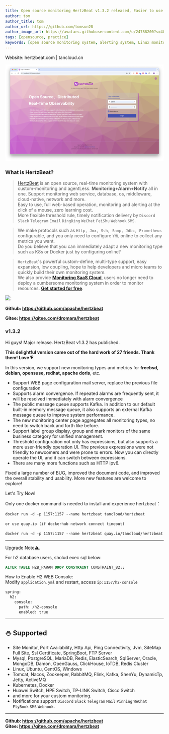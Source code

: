 ```yaml
---
title: Open source monitoring HertzBeat v1.3.2 released, Easier to use 
author: tom  
author_title: tom   
author_url: https://github.com/tomsun28  
author_image_url: https://avatars.githubusercontent.com/u/24788200?s=400&v=4  
tags: [opensource, practice]
keywords: [open source monitoring system, alerting system, Linux monitoring]
---
```


Website: hertzbeat.com | tancloud.cn


![hertzBeat](/img/home/0.png)


### What is HertzBeat?

> [HertzBeat](https://github.com/apache/hertzbeat) is an open source, real-time monitoring system with custom-monitoring and agentLess.
> **Monitoring+Alarm+Notify** all in one. Support monitoring web service, database, os, middleware, cloud-native, network and more.      
> Easy to use, full web-based operation, monitoring and alerting at the click of a mouse, zero learning cost.     
> More flexible threshold rule, timely notification delivery by `Discord` `Slack` `Telegram` `Email` `DingDing` `WeChat` `FeiShu` `Webhook` `SMS`.

> We make protocols such as `Http, Jmx, Ssh, Snmp, Jdbc, Prometheus` configurable, and you only need to configure `YML` online to collect any metrics you want.     
> Do you believe that you can immediately adapt a new monitoring type such as K8s or Docker just by configuring online?

> `HertzBeat`'s powerful custom-define, multi-type support, easy expansion, low coupling, hope to help developers and micro teams to quickly build their own monitoring system.     
> We also provide **[Monitoring SaaS Cloud](https://console.tancloud.cn)**, users no longer need to deploy a cumbersome monitoring system in order to monitor resources. **[Get started for free](https://console.tancloud.cn)**.

![](https://p3-juejin.byteimg.com/tos-cn-i-k3u1fbpfcp/4236e748f5ac4352b7cf4bb65ccf97aa~tplv-k3u1fbpfcp-zoom-1.image)


**Github: https://github.com/apache/hertzbeat**

**Gitee: https://gitee.com/dromara/hertzbeat**

### v1.3.2 

Hi guys! Major release. HertzBeat v1.3.2 has published.   

**This delightful version came out of the hard work of 27 friends. Thank them! Love 💗**

In this version, we support new monitoring types and metrics for **freebsd, debian, opensuse, redhat, apache doris**, etc.

- Support WEB page configuration mail server, replace the previous file configuration
- Supports alarm convergence. If repeated alarms are frequently sent, it will be resolved immediately with alarm convergence
- The public message queue supports Kafka. In addition to our default built-in memory message queue, it also supports an external Kafka message queue to improve system performance.
- The new monitoring center page aggregates all monitoring types, no need to switch back and forth like before.
- Support label group display, group and mark monitors of the same business category for unified management.
- Threshold configuration not only has expressions, but also supports a more user-friendly operation UI. The previous expressions were not friendly to newcomers and were prone to errors. Now you can directly operate the UI, and it can switch between expressions.
- There are many more functions such as HTTP ipv6.

Fixed a large number of BUG, improved the document code, and improved the overall stability and usability. More new features are welcome to explore!


Let's Try Now!

Only one docker command is needed to install and experience hertzbeat：

`docker run -d -p 1157:1157 --name hertzbeat tancloud/hertzbeat`

```or use quay.io (if dockerhub network connect timeout)```

```docker run -d -p 1157:1157 --name hertzbeat quay.io/tancloud/hertzbeat```

--- 

Upgrade Note⚠️.

For h2 database users, sholud exec sql below:
```sql
ALTER TABLE HZB_PARAM DROP CONSTRAINT CONSTRAINT_82;;
```

How to Enable H2 WEB Console:     
Modify `application.yml` and restart, access `ip:1157/h2-console`
```
spring:
  h2:
    console:
      path: /h2-console
      enabled: true
```


----


## ⛄ Supported

- Site Monitor, Port Availability, Http Api, Ping Connectivity, Jvm, SiteMap Full Site, Ssl Certificate, SpringBoot, FTP Server
- Mysql, PostgreSQL, MariaDB, Redis, ElasticSearch, SqlServer, Oracle, MongoDB, Damon, OpenGauss, ClickHouse, IoTDB, Redis Cluster
- Linux, Ubuntu, CentOS, Windows
- Tomcat, Nacos, Zookeeper, RabbitMQ, Flink, Kafka, ShenYu, DynamicTp, Jetty, ActiveMQ
- Kubernetes, Docker
- Huawei Switch, HPE Switch, TP-LINK Switch, Cisco Switch
- and more for your custom monitoring.
- Notifications support `Discord` `Slack` `Telegram` `Mail` `Pinning` `WeChat` `FlyBook` `SMS` `Webhook`.

----

**Github: https://github.com/apache/hertzbeat**      
**Gitee: https://gitee.com/dromara/hertzbeat**  

